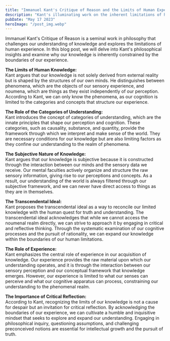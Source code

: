 ```yaml
---
title: "Immanuel Kant's Critique of Reason and the Limits of Human Experience"
description: "Kant's illuminating work on the inherent limitations of human experience and the boundaries of our knowledge...."
pubDate: "May 17 2023"
heroImage: "/post_img.webp"
---
```

Immanuel Kant's Critique of Reason is a seminal work in philosophy that challenges our understanding of knowledge and explores the limitations of human experience. In this blog post, we will delve into Kant's philosophical insights and examine why our knowledge is inherently constrained by the boundaries of our experience.

**The Limits of Human Knowledge:**  
Kant argues that our knowledge is not solely derived from external reality but is shaped by the structures of our own minds. He distinguishes between phenomena, which are the objects of our sensory experience, and noumena, which are things as they exist independently of our perception. According to Kant, we can only know the phenomena, as our cognition is limited to the categories and concepts that structure our experience.

**The Role of the Categories of Understanding:**  
Kant introduces the concept of categories of understanding, which are the innate principles that shape our perception and cognition. These categories, such as causality, substance, and quantity, provide the framework through which we interpret and make sense of the world. They are necessary conditions for our knowledge but are also limiting factors as they confine our understanding to the realm of phenomena.

**The Subjective Nature of Knowledge:**  
Kant argues that our knowledge is subjective because it is constructed through the interaction between our minds and the sensory data we receive. Our mental faculties actively organize and structure the raw sensory information, giving rise to our perceptions and concepts. As a result, our understanding of the world is always filtered through our subjective framework, and we can never have direct access to things as they are in themselves.

**The Transcendental Ideal:**  
Kant proposes the transcendental ideal as a way to reconcile our limited knowledge with the human quest for truth and understanding. The transcendental ideal acknowledges that while we cannot access the noumenal realm directly, we can strive to approach it by engaging in critical and reflective thinking. Through the systematic examination of our cognitive processes and the pursuit of rationality, we can expand our knowledge within the boundaries of our human limitations.

**The Role of Experience:**  
Kant emphasizes the central role of experience in our acquisition of knowledge. Our experience provides the raw material upon which our understanding operates, and it is through the interaction between our sensory perception and our conceptual framework that knowledge emerges. However, our experience is limited to what our senses can perceive and what our cognitive apparatus can process, constraining our understanding to the phenomenal realm.

**The Importance of Critical Reflection:**  
According to Kant, recognizing the limits of our knowledge is not a cause for despair but an invitation for critical reflection. By acknowledging the boundaries of our experience, we can cultivate a humble and inquisitive mindset that seeks to explore and expand our understanding. Engaging in philosophical inquiry, questioning assumptions, and challenging preconceived notions are essential for intellectual growth and the pursuit of truth.